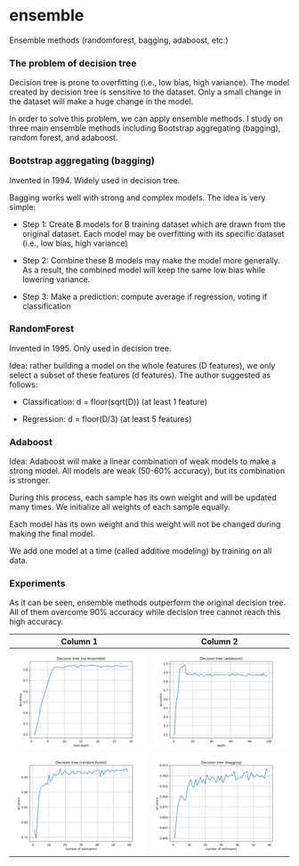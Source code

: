 # ensemble
Ensemble methods (randomforest, bagging, adaboost, etc.)

### The problem of decision tree

Decision tree is prone to overfitting (i.e., low bias, high variance). The model created by decision tree is sensitive to the dataset. Only a small change in the dataset will make a huge change in the model.

In order to solve this problem, we can apply ensemble methods. I study on three main ensemble methods including Bootstrap aggregating (bagging), random forest, and adaboost.

### Bootstrap aggregating (bagging)

Invented in 1994. Widely used in decision tree.

Bagging works well with strong and complex models. The idea is very simple: 

- Step 1: Create B models for B training dataset which are drawn from the original dataset. Each model may be overfitting with its specific dataset (i.e., low bias, high variance)

- Step 2: Combine these B models may make the model more generally. As a result, the combined model will keep the same low bias while lowering variance.

- Step 3: Make a prediction: compute average if regression, voting if classification

### RandomForest

Invented in 1995. Only used in decision tree.

Idea: rather building a model on the whole features (D features), we only select a subset of these features (d features). The author suggested as follows:

- Classification: d = floor(sqrt(D)) (at least 1 feature)

- Regression: d = floor(D/3) (at least 5 features)

### Adaboost

Idea: Adaboost will make a linear combination of weak models to make a strong model. All models are weak (50-60% accuracy), but its combination is stronger.

During this process, each sample has its own weight and will be updated many times. We initialize all weights of each sample equally.

Each model has its own weight and this weight will not be changed during making the final model.

We add one model at a time (called additive modeling) by training on all data.

### Experiments

As it can be seen, ensemble methods outperform the original decision tree. All of them overcome 90% accuracy while decision tree cannot reach this high accuracy.

|Column 1|Column 2|
| --- | --- |
|<img src="https://github.com/ducanhnguyen/ensemble/blob/master/ensemble/img/decision_tree.png" width="450">|<img src="https://github.com/ducanhnguyen/ensemble/blob/master/ensemble/img/decision_tree_adaboost.png" width="450">|
|<img src="https://github.com/ducanhnguyen/ensemble/blob/master/ensemble/img/decision_tree_rf.png" width="450">|<img src="https://github.com/ducanhnguyen/ensemble/blob/master/ensemble/img/decision_tree_bagging.png" width="450">|
